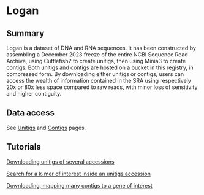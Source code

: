 # Logan

## Summary

Logan is a dataset of DNA and RNA sequences. It has been constructed by assembling a December 2023 freeze of the entire NCBI Sequence Read Archive, using Cuttlefish2 to create unitigs, then using Minia3 to create contigs. Both unitigs and contigs are hosted on a bucket in this registry, in compressed form. By downloading either unitigs or contigs, users can access the wealth of information contained in the SRA using respectively 20x or 80x less space compared to raw reads, with minor loss of sensitivity and higher contiguity.

## Data access

See [Unitigs](Unitigs.md) and [Contigs](Contigs.md) pages.

## Tutorials

[Downloading unitigs of several accessions](Accessions.md)

[Search for a k-mer of interest inside an unitigs accession](Kmer_search.md)

[Downloading, mapping many contigs to a gene of interest](Chickens.md)
